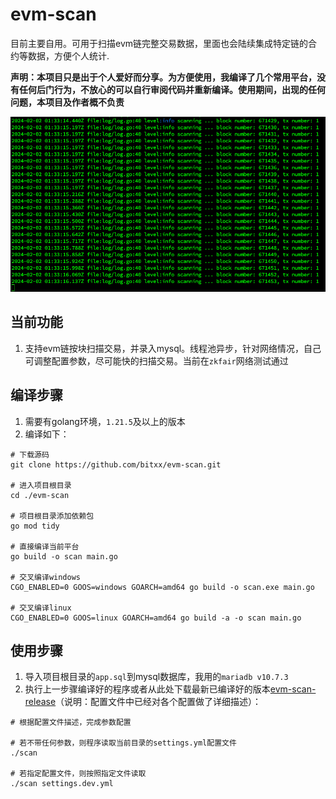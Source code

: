 # evm-scan
目前主要自用。可用于扫描evm链完整交易数据，里面也会陆续集成特定链的合约等数据，方便个人统计.  

**声明：本项目只是出于个人爱好而分享。为方便使用，我编译了几个常用平台，没有任何后门行为，不放心的可以自行审阅代码并重新编译。使用期间，出现的任何问题，本项目及作者概不负责**  

![示例](/example.png)

## 当前功能
1. 支持evm链按块扫描交易，并录入mysql。线程池异步，针对网络情况，自己可调整配置参数，尽可能快的扫描交易。当前在`zkfair`网络测试通过  

## 编译步骤
1. 需要有golang环境，`1.21.5`及以上的版本  
2. 编译如下：
```shell
# 下载源码
git clone https://github.com/bitxx/evm-scan.git

# 进入项目根目录
cd ./evm-scan

# 项目根目录添加依赖包
go mod tidy

# 直接编译当前平台
go build -o scan main.go

# 交叉编译windows
CGO_ENABLED=0 GOOS=windows GOARCH=amd64 go build -o scan.exe main.go

# 交叉编译linux
CGO_ENABLED=0 GOOS=linux GOARCH=amd64 go build -a -o scan main.go
```

## 使用步骤
1. 导入项目根目录的`app.sql`到mysql数据库，我用的`mariadb v10.7.3`  
2. 执行上一步骤编译好的程序或者从此处下载最新已编译好的版本[evm-scan-release](https://github.com/bitxx/evm-scan/releases)（说明：配置文件中已经对各个配置做了详细描述）：
```shell
# 根据配置文件描述，完成参数配置

# 若不带任何参数，则程序读取当前目录的settings.yml配置文件
./scan

# 若指定配置文件，则按照指定文件读取
./scan settings.dev.yml
```
